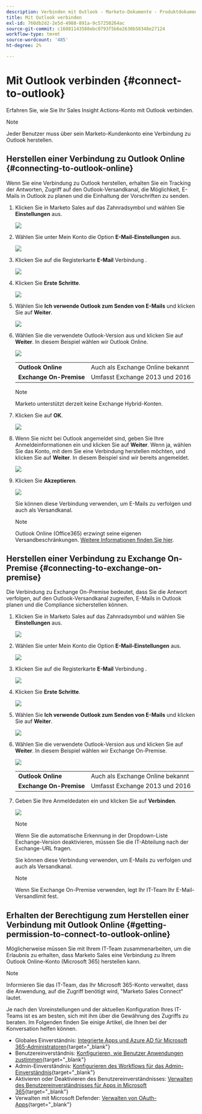 ```yaml
---
description: Verbinden mit Outlook - Marketo-Dokumente - Produktdokumentation
title: Mit Outlook verbinden
exl-id: 760db2d2-2e5d-4988-891a-9c57250264ac
source-git-commit: c16081143588ebc0793f5b6e2630b58348e27124
workflow-type: tm+mt
source-wordcount: '485'
ht-degree: 2%

---
```


# Mit Outlook verbinden {#connect-to-outlook}

Erfahren Sie, wie Sie Ihr Sales Insight Actions-Konto mit Outlook verbinden.

>[!NOTE]
>
>Jeder Benutzer muss über sein Marketo-Kundenkonto eine Verbindung zu Outlook herstellen.

## Herstellen einer Verbindung zu Outlook Online {#connecting-to-outlook-online}

Wenn Sie eine Verbindung zu Outlook herstellen, erhalten Sie ein Tracking der Antworten, Zugriff auf den Outlook-Versandkanal, die Möglichkeit, E-Mails in Outlook zu planen und die Einhaltung der Vorschriften zu senden.

1. Klicken Sie in Marketo Sales auf das Zahnradsymbol und wählen Sie **Einstellungen** aus.

   ![](assets/connect-to-outlook-1.png)

1. Wählen Sie unter Mein Konto die Option **E-Mail-Einstellungen** aus.

   ![](assets/connect-to-outlook-2.png)

1. Klicken Sie auf die Registerkarte **E-Mail** Verbindung .

   ![](assets/connect-to-outlook-3.png)

1. Klicken Sie **Erste Schritte**.

   ![](assets/connect-to-outlook-4.png)

1. Wählen Sie **Ich verwende Outlook zum Senden von E-Mails** und klicken Sie auf **Weiter**.

   ![](assets/connect-to-outlook-5.png)

1. Wählen Sie die verwendete Outlook-Version aus und klicken Sie auf **Weiter**. In diesem Beispiel wählen wir Outlook Online.

   ![](assets/connect-to-outlook-6.png)

   <table> 
    <tbody>
     <tr>
      <td><strong>Outlook Online</strong></td> 
      <td>Auch als Exchange Online bekannt</td> 
     </tr>
     <tr>
      <td><strong>Exchange On-Premise</strong></td> 
      <td>Umfasst Exchange 2013 und 2016</td> 
     </tr>
    </tbody>
   </table>

   >[!NOTE]
   >
   >Marketo unterstützt derzeit keine Exchange Hybrid-Konten.

1. Klicken Sie auf **OK**.

   ![](assets/connect-to-outlook-7.png)

1. Wenn Sie nicht bei Outlook angemeldet sind, geben Sie Ihre Anmeldeinformationen ein und klicken Sie auf **Weiter**. Wenn ja, wählen Sie das Konto, mit dem Sie eine Verbindung herstellen möchten, und klicken Sie auf **Weiter**. In diesem Beispiel sind wir bereits angemeldet.

   ![](assets/connect-to-outlook-8.png)

1. Klicken Sie **Akzeptieren**.

   ![](assets/connect-to-outlook-9.png)

   Sie können diese Verbindung verwenden, um E-Mails zu verfolgen und auch als Versandkanal.

   >[!NOTE]
   >
   >Outlook Online (Office365) erzwingt seine eigenen Versandbeschränkungen. [Weitere Informationen finden Sie hier](/help/marketo/product-docs/marketo-sales-connect/email/email-delivery/email-connection-throttling.md#email-provider-limits).

## Herstellen einer Verbindung zu Exchange On-Premise {#connecting-to-exchange-on-premise}

Die Verbindung zu Exchange On-Premise bedeutet, dass Sie die Antwort verfolgen, auf den Outlook-Versandkanal zugreifen, E-Mails in Outlook planen und die Compliance sicherstellen können.

1. Klicken Sie in Marketo Sales auf das Zahnradsymbol und wählen Sie **Einstellungen** aus.

   ![](assets/connect-to-outlook-10.png)

1. Wählen Sie unter Mein Konto die Option **E-Mail-Einstellungen** aus.

   ![](assets/connect-to-outlook-11.png)

1. Klicken Sie auf die Registerkarte **E-Mail** Verbindung .

   ![](assets/connect-to-outlook-12.png)

1. Klicken Sie **Erste Schritte**.

   ![](assets/connect-to-outlook-13.png)

1. Wählen Sie **Ich verwende Outlook zum Senden von E-Mails** und klicken Sie auf **Weiter**.

   ![](assets/connect-to-outlook-14.png)

1. Wählen Sie die verwendete Outlook-Version aus und klicken Sie auf **Weiter**. In diesem Beispiel wählen wir Exchange On-Premise.

   ![](assets/connect-to-outlook-15.png)

   <table> 
    <tbody>
     <tr>
      <td><strong>Outlook Online</strong></td> 
      <td>Auch als Exchange Online bekannt</td> 
     </tr>
     <tr>
      <td><strong>Exchange On-Premise</strong></td> 
      <td>Umfasst Exchange 2013 und 2016</td> 
     </tr>
    </tbody>
   </table>

1. Geben Sie Ihre Anmeldedaten ein und klicken Sie auf **Verbinden**.

   ![](assets/connect-to-outlook-16.png)

   >[!NOTE]
   >
   >Wenn Sie die automatische Erkennung in der Dropdown-Liste Exchange-Version deaktivieren, müssen Sie die IT-Abteilung nach der Exchange-URL fragen.

   Sie können diese Verbindung verwenden, um E-Mails zu verfolgen und auch als Versandkanal.

   >[!NOTE]
   >
   >Wenn Sie Exchange On-Premise verwenden, legt Ihr IT-Team Ihr E-Mail-Versandlimit fest.

## Erhalten der Berechtigung zum Herstellen einer Verbindung mit Outlook Online {#getting-permission-to-connect-to-outlook-online}

Möglicherweise müssen Sie mit Ihrem IT-Team zusammenarbeiten, um die Erlaubnis zu erhalten, dass Marketo Sales eine Verbindung zu Ihrem Outlook Online-Konto (Microsoft 365) herstellen kann.

>[!NOTE]
>
>Informieren Sie das IT-Team, das Ihr Microsoft 365-Konto verwaltet, dass die Anwendung, auf die Zugriff benötigt wird, &quot;Marketo Sales Connect“ lautet.

Je nach den Voreinstellungen und der aktuellen Konfiguration Ihres IT-Teams ist es am besten, sich mit ihm über die Gewährung des Zugriffs zu beraten. Im Folgenden finden Sie einige Artikel, die Ihnen bei der Konversation helfen können.

* Globales Einverständnis: [Integrierte Apps und Azure AD für Microsoft 365-Administratoren](https://learn.microsoft.com/en-us/microsoft-365/enterprise/integrated-apps-and-azure-ads?view=o365-worldwide){target="_blank"}
* Benutzereinverständnis: [Konfigurieren, wie Benutzer Anwendungen zustimmen](https://learn.microsoft.com/en-us/azure/active-directory/manage-apps/configure-user-consent?tabs=azure-portal&amp;pivots=portal){target="_blank"}
* Admin-Einverständnis: [Konfigurieren des Workflows für das Admin-Einverständnis](https://learn.microsoft.com/en-us/microsoft-365/admin/misc/user-consent?source=recommendations&amp;view=o365-worldwide){target="_blank"}
* Aktivieren oder Deaktivieren des Benutzereinverständnisses: [Verwalten des Benutzereinverständnisses für Apps in Microsoft 365](https://learn.microsoft.com/en-us/microsoft-365/admin/misc/user-consent?source=recommendations&amp;view=o365-worldwide){target="_blank"}
* Verwalten mit Microsoft Defender: [Verwalten von OAuth-Apps](https://learn.microsoft.com/en-us/defender-cloud-apps/manage-app-permissions){target="_blank"}
